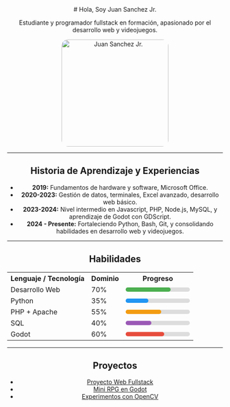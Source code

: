<center>
# Hola, Soy Juan Sanchez Jr.

Estudiante y programador fullstack en formación, apasionado por el desarrollo web y videojuegos.

<img src="A_20250821_204942_0000.png" alt="Juan Sanchez Jr." width="250" style="border-radius:15px;"/>

---

## Historia de Aprendizaje y Experiencias

- **2019:** Fundamentos de hardware y software, Microsoft Office.
- **2020-2023:** Gestión de datos, terminales, Excel avanzado, desarrollo web básico.
- **2023-2024:** Nivel intermedio en Javascript, PHP, Node.js, MySQL, y aprendizaje de Godot con GDScript.
- **2024 - Presente:** Fortaleciendo Python, Bash, Git, y consolidando habilidades en desarrollo web y videojuegos.

---

## Habilidades

<table>
  <tr>
    <th>Lenguaje / Tecnología</th>
    <th>Dominio</th>
    <th>Progreso</th>
  </tr>
  <tr>
    <td>Desarrollo Web</td>
    <td>70%</td>
    <td>
      <div style="background:#ddd; width:150px; border-radius:5px;">
        <div style="width:70%; background:#4CAF50; height:10px; border-radius:5px;"></div>
      </div>
    </td>
  </tr>
  <tr>
    <td>Python</td>
    <td>35%</td>
    <td>
      <div style="background:#ddd; width:150px; border-radius:5px;">
        <div style="width:35%; background:#2196F3; height:10px; border-radius:5px;"></div>
      </div>
    </td>
  </tr>
  <tr>
    <td>PHP + Apache</td>
    <td>55%</td>
    <td>
      <div style="background:#ddd; width:150px; border-radius:5px;">
        <div style="width:55%; background:#f39c12; height:10px; border-radius:5px;"></div>
      </div>
    </td>
  </tr>
  <tr>
    <td>SQL</td>
    <td>40%</td>
    <td>
      <div style="background:#ddd; width:150px; border-radius:5px;">
        <div style="width:40%; background:#9b59b6; height:10px; border-radius:5px;"></div>
      </div>
    </td>
  </tr>
  <tr>
    <td>Godot</td>
    <td>60%</td>
    <td>
      <div style="background:#ddd; width:150px; border-radius:5px;">
        <div style="width:60%; background:#e74c3c; height:10px; border-radius:5px;"></div>
      </div>
    </td>
  </tr>
</table>

---

## Proyectos

- [Proyecto Web Fullstack](https://github.com/tuusuario/mi-web)
- [Mini RPG en Godot](https://github.com/tuusuario/godot-rpg)
- [Experimentos con OpenCV](https://github.com/tuusuario/python-opencv)

</center>